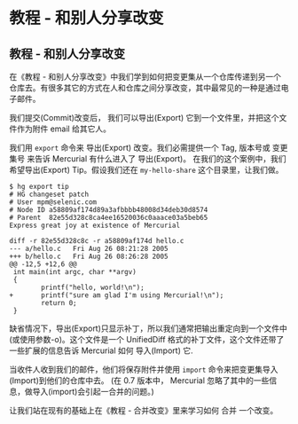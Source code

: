 # 教程 - 和别人分享改变

## 教程 - 和别人分享改变

在《教程 - 和别人分享改变》中我们学到如何把变更集从一个仓库传递到另一个仓库去。有很多其它的方式在人和仓库之间分享改变，其中最常见的一种是通过电子邮件。

我们提交(Commit)改变后， 我们可以导出(Export) 它到一个文件里，并把这个文件作为附件 email 给其它人。

我们用 `export` 命令来 导出(Export) 改变。我们必需提供一个 Tag, 版本号或 变更集号 来告诉 Mercurial 有什么进入了 导出(Export)。 在我们的这个案例中，我们希望导出(Export) Tip。假设我们还在 `my-hello-share` 这个目录里，让我们做。

```
$ hg export tip
# HG changeset patch
# User mpm@selenic.com
# Node ID a58809af174d89a3afbbbb48008d34deb30d8574
# Parent  82e55d328c8ca4ee16520036c0aaace03a5beb65
Express great joy at existence of Mercurial

diff -r 82e55d328c8c -r a58809af174d hello.c
--- a/hello.c   Fri Aug 26 08:21:28 2005
+++ b/hello.c   Fri Aug 26 08:26:28 2005
@@ -12,5 +12,6 @@
 int main(int argc, char **argv)
 {
        printf("hello, world!\n");
+       printf("sure am glad I'm using Mercurial!\n");
        return 0;
 } 
```

缺省情况下，导出(Export)只显示补丁，所以我们通常把输出重定向到一个文件中(或使用参数-o)。这个文件是一个 UnifiedDiff 格式的补丁文件，这个文件还带了一些扩展的信息告诉 Mercurial 如何 导入(Import) 它.

当收件人收到我们的邮件，他们将保存附件并使用 `import` 命令来把变更集导入(Import)到他们的仓库中去。 (在 0.7 版本中， Mercurial 忽略了其中的一些信息，做导入(import)会引起一合并的问题。)

让我们站在现有的基础上在《教程 - 合并改变》里来学习如何 合并 一个改变。